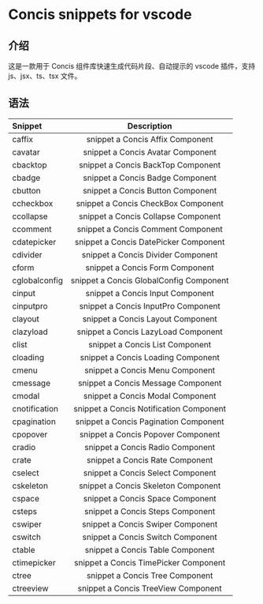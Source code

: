 # Concis snippets for vscode

## 介绍

这是一款用于 Concis 组件库快速生成代码片段、自动提示的 vscode 插件，支持 js、jsx、ts、tsx 文件。

## 语法

| Snippet | Description |
| :------ | :---------: |
|caffix|snippet a Concis Affix Component|
|cavatar|snippet a Concis Avatar Component|
|cbacktop|snippet a Concis BackTop Component|
|cbadge|snippet a Concis Badge Component|
|cbutton|snippet a Concis Button Component|
|ccheckbox|snippet a Concis CheckBox Component|
|ccollapse|snippet a Concis Collapse Component|
|ccomment|snippet a Concis Comment Component|
|cdatepicker|snippet a Concis DatePicker Component|
|cdivider|snippet a Concis Divider Component|
|cform|snippet a Concis Form Component|
|cglobalconfig|snippet a Concis GlobalConfig Component|
|cinput|snippet a Concis Input Component|
|cinputpro|snippet a Concis InputPro Component|
|clayout|snippet a Concis Layout Component|
|clazyload|snippet a Concis LazyLoad Component|
|clist|snippet a Concis List Component|
|cloading|snippet a Concis Loading Component|
|cmenu|snippet a Concis Menu Component|
|cmessage|snippet a Concis Message Component|
|cmodal|snippet a Concis Modal Component|
|cnotification|snippet a Concis Notification Component|
|cpagination|snippet a Concis Pagination Component|
|cpopover|snippet a Concis Popover Component|
|cradio|snippet a Concis Radio Component|
|crate|snippet a Concis Rate Component|
|cselect|snippet a Concis Select Component|
|cskeleton|snippet a Concis Skeleton Component|
|cspace|snippet a Concis Space Component|
|csteps|snippet a Concis Steps Component|
|cswiper|snippet a Concis Swiper Component|
|cswitch|snippet a Concis Switch Component|
|ctable|snippet a Concis Table Component|
|ctimepicker|snippet a Concis TimePicker Component|
|ctree|snippet a Concis Tree Component|
|ctreeview|snippet a Concis TreeView Component|
